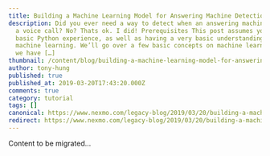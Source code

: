 ```yaml
---
title: Building a Machine Learning Model for Answering Machine Detection
description: Did you ever need a way to detect when an answering machine was on
  a voice call? No? Thats ok. I did! Prerequisites This post assumes you have
  basic Python experience, as well as having a very basic understanding of
  machine learning. We’ll go over a few basic concepts on machine learning, and
  we have […]
thumbnail: /content/blog/building-a-machine-learning-model-for-answering-machine-detection-dr/Building-a-Machine-Learning-Model-for-Answering-Machine-Detection.png
author: tony-hung
published: true
published_at: 2019-03-20T17:43:20.000Z
comments: true
category: tutorial
tags: []
canonical: https://www.nexmo.com/legacy-blog/2019/03/20/building-a-machine-learning-model-for-answering-machine-detection-dr
redirect: https://www.nexmo.com/legacy-blog/2019/03/20/building-a-machine-learning-model-for-answering-machine-detection-dr
---
```


Content to be migrated...
